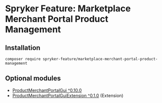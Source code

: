 # Spryker Feature: Marketplace Merchant Portal Product Management



## Installation

```
composer require spryker-feature/marketplace-merchant-portal-product-management
```

## Optional modules
- [ProductMerchantPortalGui ^0.10.0](https://github.com/spryker/product-merchant-portal-gui)
- [ProductMerchantPortalGuiExtension ^0.1.0](https://github.com/spryker/product-merchant-portal-gui-extension) (Extension)
